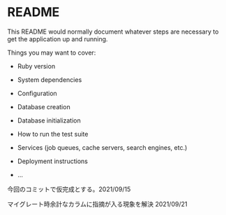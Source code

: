 # README

This README would normally document whatever steps are necessary to get the
application up and running.

Things you may want to cover:

* Ruby version

* System dependencies

* Configuration

* Database creation

* Database initialization

* How to run the test suite

* Services (job queues, cache servers, search engines, etc.)

* Deployment instructions

* ...

今回のコミットで仮完成とする。2021/09/15

マイグレート時余計なカラムに指摘が入る現象を解決 2021/09/21
